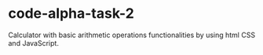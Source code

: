 # code-alpha-task-2
Calculator with basic arithmetic operations functionalities by using html CSS and JavaScript.
